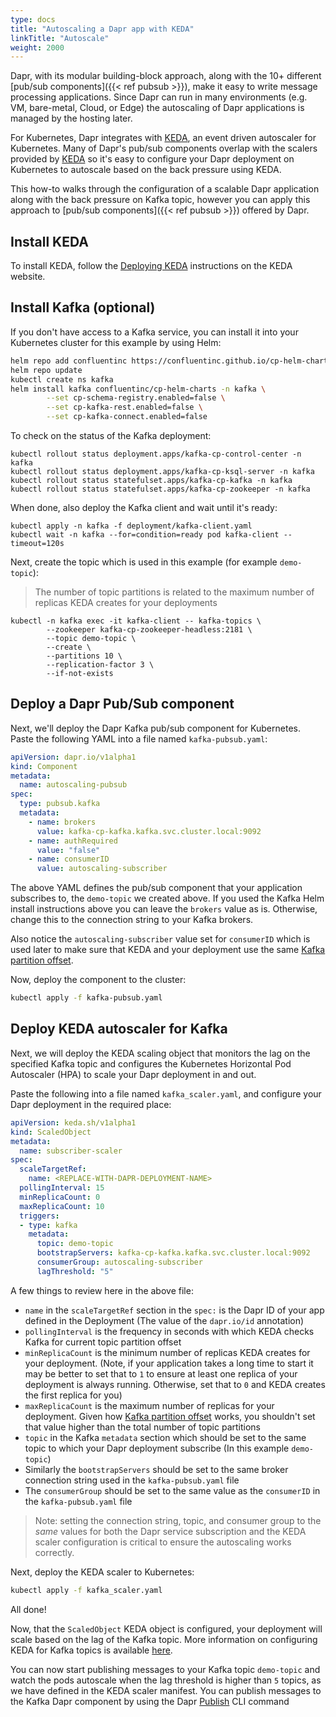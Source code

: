 ```yaml
---
type: docs
title: "Autoscaling a Dapr app with KEDA"
linkTitle: "Autoscale"
weight: 2000
---
```


Dapr, with its modular building-block approach, along with the 10+ different [pub/sub components]({{< ref pubsub >}}), make it easy to write message processing applications. Since Dapr can run in many environments (e.g. VM, bare-metal, Cloud, or Edge) the autoscaling of Dapr applications is managed by the hosting later.

For Kubernetes, Dapr integrates with [KEDA](https://github.com/kedacore/keda), an event driven autoscaler for Kubernetes. Many of Dapr's pub/sub components overlap with the scalers provided by [KEDA](https://github.com/kedacore/keda) so it's easy to configure your Dapr deployment on Kubernetes to autoscale based on the back pressure using KEDA. 

This how-to walks through the configuration of a scalable Dapr application along with the back pressure on Kafka topic, however you can apply this approach to [pub/sub components]({{< ref pubsub >}}) offered by Dapr.

## Install KEDA

To install KEDA, follow the [Deploying KEDA](https://keda.sh/docs/latest/deploy/) instructions on the KEDA website.

## Install Kafka (optional)

If you don't have access to a Kafka service, you can install it into your Kubernetes cluster for this example by using Helm:

```bash
helm repo add confluentinc https://confluentinc.github.io/cp-helm-charts/
helm repo update
kubectl create ns kafka
helm install kafka confluentinc/cp-helm-charts -n kafka \
		--set cp-schema-registry.enabled=false \
		--set cp-kafka-rest.enabled=false \
		--set cp-kafka-connect.enabled=false
```

To check on the status of the Kafka deployment:

```shell
kubectl rollout status deployment.apps/kafka-cp-control-center -n kafka
kubectl rollout status deployment.apps/kafka-cp-ksql-server -n kafka
kubectl rollout status statefulset.apps/kafka-cp-kafka -n kafka
kubectl rollout status statefulset.apps/kafka-cp-zookeeper -n kafka
```

When done, also deploy the Kafka client and wait until it's ready:

```shell
kubectl apply -n kafka -f deployment/kafka-client.yaml
kubectl wait -n kafka --for=condition=ready pod kafka-client --timeout=120s
```

Next, create the topic which is used in this example (for example `demo-topic`):

> The number of topic partitions is related to the maximum number of replicas KEDA creates for your deployments

```shell
kubectl -n kafka exec -it kafka-client -- kafka-topics \
		--zookeeper kafka-cp-zookeeper-headless:2181 \
		--topic demo-topic \
		--create \
		--partitions 10 \
		--replication-factor 3 \
		--if-not-exists
```

## Deploy a Dapr Pub/Sub component 

Next, we'll deploy the Dapr Kafka pub/sub component for Kubernetes. Paste the following YAML into a file named `kafka-pubsub.yaml`:

```yaml
apiVersion: dapr.io/v1alpha1
kind: Component
metadata:
  name: autoscaling-pubsub
spec:
  type: pubsub.kafka
  metadata:
    - name: brokers
      value: kafka-cp-kafka.kafka.svc.cluster.local:9092
    - name: authRequired
      value: "false"
    - name: consumerID
      value: autoscaling-subscriber
```

The above YAML defines the pub/sub component that your application subscribes to, the `demo-topic` we created above. If you used the Kafka Helm install instructions above you can leave the  `brokers` value as is. Otherwise, change this to the connection string to your Kafka brokers. 

Also notice the `autoscaling-subscriber` value set for `consumerID` which is used later to make sure that KEDA and your deployment use the same [Kafka partition offset](http://cloudurable.com/blog/kafka-architecture-topics/index.html#:~:text=Kafka%20continually%20appended%20to%20partitions,fit%20on%20a%20single%20server.). 

Now, deploy the component to the cluster:

```bash
kubectl apply -f kafka-pubsub.yaml
```

## Deploy KEDA autoscaler for Kafka

Next, we will deploy the KEDA scaling object that monitors the lag on the specified Kafka topic and configures the Kubernetes Horizontal Pod Autoscaler (HPA) to scale your Dapr deployment in and out. 

Paste the following into a file named `kafka_scaler.yaml`, and configure your Dapr deployment in the required place:

```yaml
apiVersion: keda.sh/v1alpha1
kind: ScaledObject
metadata:
  name: subscriber-scaler
spec:
  scaleTargetRef:
    name: <REPLACE-WITH-DAPR-DEPLOYMENT-NAME>
  pollingInterval: 15
  minReplicaCount: 0
  maxReplicaCount: 10
  triggers:
  - type: kafka
    metadata:
      topic: demo-topic
      bootstrapServers: kafka-cp-kafka.kafka.svc.cluster.local:9092
      consumerGroup: autoscaling-subscriber
      lagThreshold: "5"
```

A few things to review here in the above file:

* `name` in the `scaleTargetRef` section in the `spec:` is the Dapr ID of your app defined in the Deployment (The value of the `dapr.io/id` annotation)
* `pollingInterval` is the frequency in seconds with which KEDA checks Kafka for current topic partition offset
* `minReplicaCount` is the minimum number of replicas KEDA creates for your deployment. (Note, if your application takes a long time to start it may be better to set that to `1` to ensure at least one replica of your deployment is always running. Otherwise, set that to `0` and KEDA creates the first replica for you)
* `maxReplicaCount` is the maximum number of replicas for your deployment. Given how [Kafka partition offset](http://cloudurable.com/blog/kafka-architecture-topics/index.html#:~:text=Kafka%20continually%20appended%20to%20partitions,fit%20on%20a%20single%20server.) works, you shouldn't set that value higher than the total number of topic partitions
* `topic` in the Kafka `metadata` section which should be set to the same topic to which your Dapr deployment subscribe (In this example `demo-topic`)
* Similarly the `bootstrapServers` should be set to the same broker connection string used in the `kafka-pubsub.yaml` file
* The `consumerGroup` should be set to the same value as the `consumerID` in the `kafka-pubsub.yaml` file

> Note: setting the connection string, topic, and consumer group to the *same* values for both the Dapr service subscription and the KEDA scaler configuration is critical to ensure the autoscaling works correctly. 

Next, deploy the KEDA scaler to Kubernetes:

```bash
kubectl apply -f kafka_scaler.yaml
```

All done!

Now, that the `ScaledObject` KEDA object is configured, your deployment will scale based on the lag of the Kafka topic. More information on configuring KEDA for Kafka topics is available [here](https://keda.sh/docs/2.0/scalers/apache-kafka/).

You can now start publishing messages to your Kafka topic `demo-topic` and watch the pods autoscale when the lag threshold is higher than `5` topics, as we have defined in the KEDA scaler manifest. You can publish messages to the Kafka Dapr component by using the Dapr [Publish](https://github.com/dapr/CLI#publishsubscribe) CLI command
